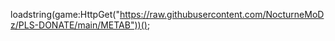 loadstring(game:HttpGet("https://raw.githubusercontent.com/NocturneMoDz/PLS-DONATE/main/METAB"))();
